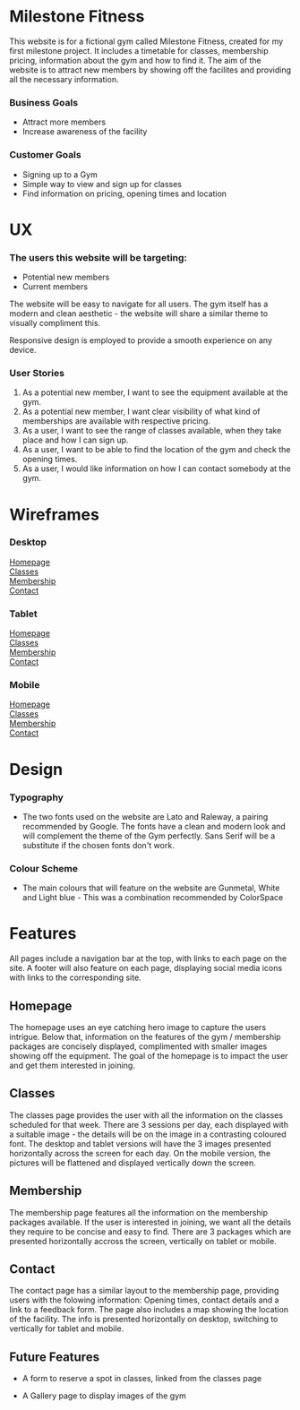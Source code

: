 # Milestone Fitness

This website is for a fictional gym called Milestone Fitness, created for my first milestone project. It includes a timetable for classes, membership pricing, information about the gym and how to find it. The aim of the website is to attract new members by showing off the facilites and providing all the necessary information.

### Business Goals
* Attract more members 
* Increase awareness of the facility

### Customer Goals
* Signing up to a Gym
* Simple way to view and sign up for classes
* Find information on pricing, opening times and location

# UX

### The users this website will be targeting:
* Potential new members
* Current members

The website will be easy to navigate for all users. The gym itself has a modern and clean aesthetic - the website will share a similar theme to visually compliment this. 

Responsive design is employed to provide a smooth experience on any device.

### User Stories
1. As a potential new member, I want to see the equipment available at the gym.
2. As a potential new member, I want clear visibility of what kind of memberships are available with respective pricing.
3. As a user, I want to see the range of classes available, when they take place and how I can sign up.
4. As a user, I want to be able to find the location of the gym and check the opening times.
5. As a user, I would like information on how I can contact somebody at the gym.

# Wireframes

### Desktop
[Homepage](docs/wireframes/homepage.png)\
[Classes](docs/wireframes/classes.png)\
[Membership](docs/wireframes/membership.png)\
[Contact](docs/wireframes/contact.png)

### Tablet

[Homepage](docs/wireframes/homepage-tablet.png)\
[Classes](docs/wireframes/classes-tablet.png)\
[Membership](docs/wireframes/membership-tablet.png)\
[Contact](docs/wireframes/contact-tablet.png)

### Mobile

[Homepage](docs/wireframes/homepage-mobile.png)\
[Classes](docs/wireframes/classes-mobile.png)\
[Membership](docs/wireframes/membership-mobile.png)\
[Contact](docs/wireframes/contact-mobile.png)

# Design

### Typography

* The two fonts used on the website are Lato and Raleway, a pairing recommended by Google. The fonts have a clean and modern look and will complement the theme of the Gym perfectly. Sans Serif will be a substitute if the chosen fonts don't work.

### Colour Scheme

* The main colours that will feature on the website are Gunmetal, White and Light blue - This was a combination recommended by ColorSpace

# Features

All pages include a navigation bar at the top, with links to each page on the site. A footer will also feature on each page, displaying social media icons with links to the corresponding site.

## Homepage

The homepage uses an eye catching hero image to capture the users intrigue. Below that, information on the features of the gym / membership packages are concisely displayed, complimented with smaller images showing off the equipment. The goal of the homepage is to impact the user and get them interested in joining. 

## Classes

The classes page provides the user with all the information on the classes scheduled for that week. There are 3 sessions per day, each displayed with a suitable image - the details will be on the image in a contrasting coloured font. The desktop and tablet versions will have the 3 images presented horizontally across the screen for each day. On the mobile version, the pictures will be flattened and displayed vertically down the screen.

## Membership

The membership page features all the information on the membership packages available. If the user is interested in joining, we want all the details they require to be concise and easy to find. There are 3 packages which are presented horizontally accross the screen, vertically on tablet or mobile.

## Contact

The contact page has a similar layout to the membership page, providing users with the folowing information: Opening times, contact details and a link to a feedback form. The page also includes a map showing the location of the facility. The info is presented horizontally on desktop, switching to vertically for tablet and mobile. 

## Future Features

* A form to reserve a spot in classes, linked from the classes page

* A Gallery page to display images of the gym
